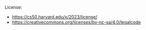 License: 
* https://cs50.harvard.edu/x/2023/license/
* https://creativecommons.org/licenses/by-nc-sa/4.0/legalcode
